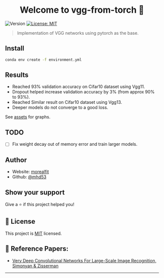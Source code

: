 <h1 align="center">Welcome to vgg-from-torch 👋</h1>
<p>
  <img alt="Version" src="https://img.shields.io/badge/version-1.0-blue.svg?cacheSeconds=2592000" />
  <a href="https://opensource.org/licenses/MIT" target="_blank">
    <img alt="License: MIT" src="https://img.shields.io/badge/License-MIT-yellow.svg" />
  </a>
</p>

> Implementation of VGG networks using pytorch as the base.



## Install

```sh
conda env create -f environment.yml
```



## Results

- Reached 93% validation accuracy on Cifar10 dataset using Vgg11.
- Dropout helped increase validation accuracy by 3% (from approx 90% to 93%).
- Reached Similar result on Cifar10 dataset using Vgg13.
- Deeper models do not converge to a good loss.

See [assets](https://github.com/mhd53/vgg-from-torch/tree/main/_assets) for graphs.

## TODO

- [ ] Fix weight decay out of memory error and train larger models.



## Author

* Website: [morealfit](morealfit.com)
* Github: [@mhd53](https://github.com/mhd53)



## Show your support

Give a ⭐️ if this project helped you!



## 📝 License

This project is [MIT](https://opensource.org/licenses/MIT) licensed.



## 📃 Reference Papers:

- [Very Deep Convolutional Networks For Large-Scale Image Recognition, Simonyan & Zisserman](https://arxiv.org/pdf/1409.1556.pdf)

***
